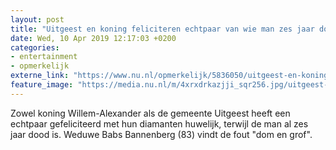 ```yaml
---
layout: post
title: "Uitgeest en koning feliciteren echtpaar van wie man zes jaar dood is"
date: Wed, 10 Apr 2019 12:17:03 +0200
categories: 
- entertainment 
- opmerkelijk 
externe_link: "https://www.nu.nl/opmerkelijk/5836050/uitgeest-en-koning-feliciteren-echtpaar-van-wie-man-zes-jaar-dood-is.html"
feature_image: "https://media.nu.nl/m/4xrxdrkazjji_sqr256.jpg/uitgeest-en-koning-feliciteren-echtpaar-van-wie-man-zes-jaar-dood-is.jpg"
---
```


Zowel koning Willem-Alexander als de gemeente Uitgeest heeft een echtpaar gefeliciteerd met hun diamanten huwelijk, terwijl de man al zes jaar dood is. Weduwe Babs Bannenberg (83) vindt de fout "dom en grof".
